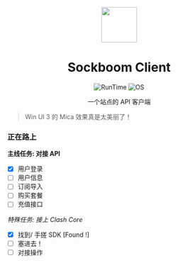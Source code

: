 <p align="center">
    <img src="https://sockboom.love/img/logo.png" align="center" height="80"/>
</p>

<div align="center">

# Sockboom Client

![RunTime](https://img.shields.io/static/v1?label=runtime&message=.NET%205&color=cyan&style=flat-square)
![OS](https://img.shields.io/static/v1?label=windows&message=10.0.19041.0&color=blue&style=flat-square)

一个站点的 API 客户端

</div>

> Win UI 3 的 Mica 效果真是太美丽了！



### 正在路上

**主线任务: 对接 API**

- [x]  用户登录
- [ ]  用户信息
- [ ]  订阅导入
- [ ]  购买套餐
- [ ]  充值接口

*特殊任务: 接上 Clash Core*

- [x]  找到/ 手搓 SDK [Found !]
- [ ]  塞进去！
- [ ]  对接操作